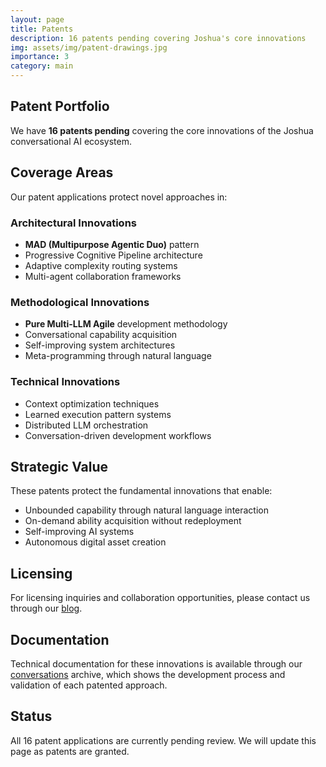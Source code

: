 ```yaml
---
layout: page
title: Patents
description: 16 patents pending covering Joshua's core innovations
img: assets/img/patent-drawings.jpg
importance: 3
category: main
---
```


## Patent Portfolio

We have **16 patents pending** covering the core innovations of the Joshua conversational AI ecosystem.

## Coverage Areas

Our patent applications protect novel approaches in:

### Architectural Innovations
- **MAD (Multipurpose Agentic Duo)** pattern
- Progressive Cognitive Pipeline architecture
- Adaptive complexity routing systems
- Multi-agent collaboration frameworks

### Methodological Innovations
- **Pure Multi-LLM Agile** development methodology
- Conversational capability acquisition
- Self-improving system architectures
- Meta-programming through natural language

### Technical Innovations
- Context optimization techniques
- Learned execution pattern systems
- Distributed LLM orchestration
- Conversation-driven development workflows

## Strategic Value

These patents protect the fundamental innovations that enable:

- Unbounded capability through natural language interaction
- On-demand ability acquisition without redeployment
- Self-improving AI systems
- Autonomous digital asset creation

## Licensing

For licensing inquiries and collaboration opportunities, please contact us through our [blog](/blog/).

## Documentation

Technical documentation for these innovations is available through our [conversations](/conversations/) archive, which shows the development process and validation of each patented approach.

## Status

All 16 patent applications are currently pending review. We will update this page as patents are granted.
